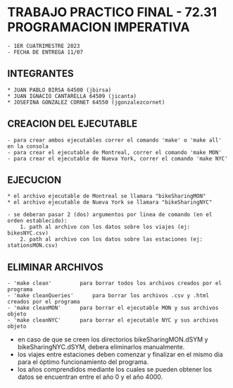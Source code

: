 # TRABAJO PRACTICO FINAL - 72.31 PROGRAMACION IMPERATIVA
	- 1ER CUATRIMESTRE 2023
	- FECHA DE ENTREGA 11/07

## INTEGRANTES
	* JUAN PABLO BIRSA 64500 (jbirsa)
	* JUAN IGNACIO CANTARELLA 64509 (jicanta)
	* JOSEFINA GONZALEZ CORNET 64550 (jgonzalezcornet)

## CREACION DEL EJECUTABLE
	- para crear ambos ejecutables correr el comando 'make' o 'make all' en la consola
	- para crear el ejecutable de Montreal, correr el comando 'make MON'
	- para crear el ejecutable de Nueva York, correr el comando 'make NYC'

## EJECUCION
	* el archivo ejecutable de Montreal se llamara "bikeSharingMON"
	* el archivo ejecutable de Nueva York se llamara "bikeSharingNYC"

	- se deberan pasar 2 (dos) argumentos por linea de comando (en el orden establecido):
		1. path al archivo con los datos sobre los viajes (ej: bikesNYC.csv)
		2. path al archivo con los datos sobre las estaciones (ej: stationsMON.csv)

## ELIMINAR ARCHIVOS
	- 'make clean'		   para borrar todos los archivos creados por el programa
	- 'make cleanQueries'	   para borrar los archivos .csv y .html creados por el programa
	- 'make cleanMON'	   para borrar el ejecutable MON y sus archivos objeto
	- 'make cleanNYC' 	   para borrar el ejecutable NYC y sus archivos objeto

* en caso de que se creen los directorios bikeSharingMON.dSYM y bikeSharingNYC.dSYM, debera eliminarlos manualmente.
* los viajes entre estaciones deben comenzar y finalizar en el mismo dia para el óptimo funcionamiento del programa.
* los años comprendidos mediante los cuales se pueden obtener los datos se encuentran entre el año 0 y el año 4000.